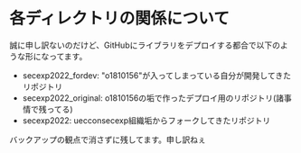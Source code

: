 # 各ディレクトリの関係について

誠に申し訳ないのだけど、GitHubにライブラリをデプロイする都合で以下のような形になってます。

- secexp2022_fordev: "o1810156"が入ってしまっている自分が開発してきたリポジトリ
- secexp2022_original: o1810156の垢で作ったデプロイ用のリポジトリ(諸事情で残ってる)
- secexp2022: uecconsecexp組織垢からフォークしてきたリポジトリ

バックアップの観点で消さずに残してます。申し訳ねぇ